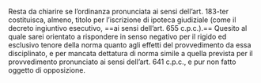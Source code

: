 Resta da chiarire se l’ordinanza pronunciata ai sensi dell’art. 183-ter costituisca, almeno, titolo
per l’iscrizione di ipoteca giudiziale (come il decreto ingiuntivo esecutivo, ==ai sensi dell’art. 655
c.p.c.).== Quesito al quale sarei orientato a rispondere in senso negativo per il rigido ed esclusivo
tenore della norma quanto agli effetti del provvedimento da essa disciplinato, e per mancata dettatura di norma simile a quella prevista per il provvedimento pronunciato ai sensi dell’art.
641 c.p.c., e pur non fatto oggetto di opposizione.

